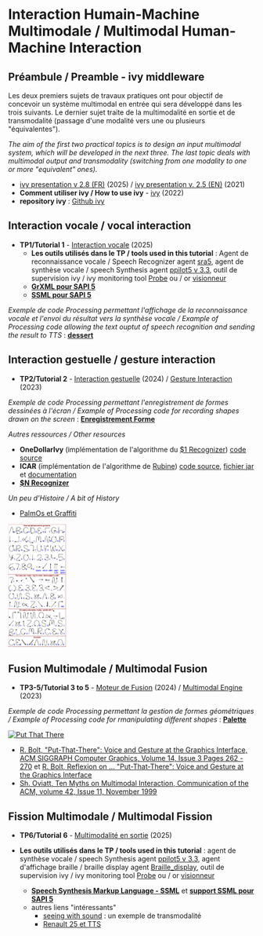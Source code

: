 # Interaction Humain-Machine Multimodale / Multimodal Human-Machine Interaction

## Préambule / Preamble - ivy middleware
Les deux premiers sujets de travaux pratiques ont pour objectif de concevoir un système multimodal en entrée qui sera développé dans les trois suivants. Le dernier sujet traite de la multimodalité en sortie et de transmodalité (passage d'une modalité vers une ou plusieurs "équivalentes").

*The aim of the first two practical topics is to design an input multimodal system, which will be developed in the next three. The last topic deals with multimodal output and transmodality (switching from one modality to one or more "equivalent" ones).*

* [ivy presentation v 2.8 (FR)](https://github.com/truillet/ivy/blob/master/doc/C_ivy_2.8.pdf) (2025) / [ivy presentation v. 2.5 (EN)](https://github.com/truillet/upssitech/blob/master/SRI/5A/ID/Cours/C_ivy_2.5en.pdf) (2021)
* **Comment utiliser ivy / How to use ivy** - [ivy](https://github.com/truillet/upssitech/blob/master/SRI/5A/ID/TP/TP_ivy.3.5.pdf) (2022)
* **repository ivy** : [Github ivy](https://github.com/truillet/ivy/blob/master/README.md)  

## Interaction vocale / vocal interaction
* **TP1/Tutorial 1** - [Interaction vocale](https://github.com/truillet/upssitech/blob/master/SRI/5A/IHM/TP/lab1_vocal.md) (2025)
   * **Les outils utilisés dans le TP / tools used in this tutorial** : Agent de reconnaissance vocale / Speech Recognizer agent [sra5](https://github.com/truillet/upssitech/blob/master/SRI/5A/IHM/TP/Code/sra5.zip), agent de synthèse vocale / speech Synthesis agent [ppilot5 v 3.3](https://github.com/truillet/ivy/blob/master/agents/ppilot5_3.3.zip), outil de supervision ivy / ivy monitoring tool [Probe](https://github.com/truillet/ivy/blob/master/code/Probe.zip) ou / or [visionneur](https://github.com/truillet/upssitech/blob/master/SRI/5A/IHM/TP/Outils/visionneur_1_2.zip)
  * **[GrXML pour SAPI 5](https://github.com/truillet/upssitech/blob/master/SRI/5A/IHM/Memo/GrXML.pdf)**
  * **[SSML pour SAPI 5](https://github.com/truillet/upssitech/blob/master/SRI/5A/IHM/Memo/ssml.pdf)**
  
_Exemple de code Processing permettant l'affichage de la reconnaissance vocale et l'envoi du résultat vers la synthèse vocale / Example of Processing code allowing the text ouptut of speech recognition and sending the result to TTS_ : **[dessert](https://github.com/truillet/upssitech/blob/master/SRI/5A/IHM/TP/Code/dessert.zip)**

## Interaction gestuelle / gesture interaction
* **TP2/Tutorial 2** - [Interaction gestuelle](https://github.com/truillet/upssitech/blob/master/SRI/5A/IHM/TP/TP2_InteractionGestuelle.pdf) (2024) / [Gesture Interaction](https://github.com/truillet/upssitech/blob/master/SRI/5A/IHM/TP/T2_gesture_interaction.pdf) (2023)

_Exemple de code Processing permettant l'enregistrement de formes dessinées à l'écran / Example of Processing code for recording shapes drawn on the screen_ : **[Enregistrement Forme](https://github.com/truillet/upssitech/blob/master/SRI/5A/IHM/TP/Code/Enregistrement_Forme.zip)**

_Autres ressources / Other resources_
   * **OneDollarIvy** (implémentation de l'algorithme du [$1 Recognizer](http://faculty.washington.edu/wobbrock/pubs/uist-07.01.pdf)) [code source](https://github.com/truillet/OneDollarIvy)
   * **ICAR** (implémentation de l'algorithme de [Rubine](http://reports-archive.adm.cs.cmu.edu/anon/itc/CMU-ITC-099.pdf)) [code source](https://github.com/truillet/icar), [fichier jar](https://github.com/truillet/upssitech/blob/master/SRI/5A/IHM/TP/Outils/icar.1.2.zip) et [documentation](https://github.com/truillet/upssitech/blob/master/SRI/5A/IHM/TP/Outils/icar.pdf)
  * **[$N Recognizer](https://depts.washington.edu/acelab/proj/dollar/ndollar.html)**

_Un peu d'Histoire  / A bit of History_
* [PalmOs et Graffiti](https://designobserver.com/feature/interface-runes/35108)
<img src="https://github.com/truillet/upssitech/blob/master/SRI/5A/IHM/ressources/Palm_Graffiti_gestures.png" height=250 alt="Graffiti gestures">
  
## Fusion Multimodale / Multimodal Fusion
* **TP3-5/Tutorial 3 to 5** - [Moteur de Fusion](https://github.com/truillet/upssitech/blob/master/SRI/5A/IHM/TP/TP3-5_Projet_Multimodal.pdf) (2024) / [Multimodal Engine](https://github.com/truillet/upssitech/blob/master/SRI/5A/IHM/TP/T3-5_multimodal_interaction.pdf) (2023)

_Exemple de code Processing permettant la gestion de formes géométriques / Example of Processing code for rmanipulating different shapes_ : **[Palette](https://github.com/truillet/upssitech/blob/master/SRI/5A/IHM/TP/Code/Palette.zip)**

[<img src="https://img.youtube.com/vi/RyBEUyEtxQo/0.jpg" width=250 alt="Put That There">](https://youtu.be/RyBEUyEtxQo)

  * [R. Bolt, "Put-That-There": Voice and Gesture at the Graphics Interface, ACM SIGGRAPH Computer Graphics, Volume 14, Issue 3
Pages 262 - 270](https://doi.org/10.1145/965105.807503) et [R. Bolt, Reflexion on ... "Put-That-There": Voice and Gesture at the Graphics Interface](
https://github.com/truillet/upssitech/blob/master/SRI/5A/IHM/ressources/Bolt_1998_-_Reflections_on_Put-That-There.pdf)
  * [Sh. Oviatt, Ten Myths on Multimodal Interaction, Communication of the ACM, volume 42, Issue 11, November 1999](https://dl.acm.org/doi/10.1145/319382.319398)

## Fission Multimodale / Multimodal Fission
* **TP6/Tutorial 6** - [Multimodalité en sortie](https://github.com/truillet/upssitech/blob/master/SRI/5A/IHM/TP/lab6_multimodalite.md) (2025)

* **Les outils utilisés dans le TP / tools used in this tutorial** : agent de synthèse vocale / speech Synthesis agent [ppilot5 v 3.3](https://github.com/truillet/ivy/blob/master/agents/ppilot5_3.3.zip), agent d'affichage braille / braille display agent [Braille_display](https://github.com/truillet/upssitech/blob/master/SRI/5A/IHM/TP/Code/Braille_display.zip), outil de supervision ivy / ivy monitoring tool [Probe](https://github.com/truillet/ivy/blob/master/code/Probe.zip) ou / or [visionneur](https://github.com/truillet/upssitech/blob/master/SRI/5A/IHM/TP/Outils/visionneur_1_2.zip)
  * **[Speech Synthesis Markup Language - SSML](https://www.w3.org/TR/speech-synthesis11)** et **[support SSML pour SAPI 5](https://github.com/truillet/upssitech/blob/master/SRI/5A/IHM/Memo/ssml.pdf)**
  * autres liens "intéressants"
    * [seeing with sound](https://www.seeingwithsound.com/webvoice/webvoice.htm) : un exemple de transmodalité 
    * [Renault 25 et TTS](https://www.dailymotion.com/video/x2vt9b)

